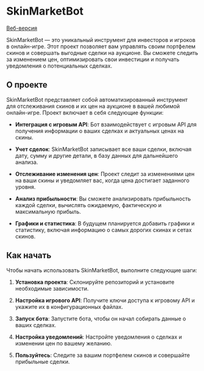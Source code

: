 # SkinMarketBot

[Веб-версия](ae563.ru) 

SkinMarketBot — это уникальный инструмент для инвесторов и игроков в онлайн-игре. Этот проект позволяет вам управлять своим портфелем скинов и совершать выгодные сделки на аукционе. Вы сможете следить за изменением цен, оптимизировать свои инвестиции и получать уведомления о потенциальных сделках.

## О проекте

SkinMarketBot представляет собой автоматизированный инструмент для отслеживания скинов и их цен на аукционе в вашей любимой онлайн-игре. Проект включает в себя следующие функции:

- **Интеграция с игровым API**: Бот взаимодействует с игровым API для получения информации о ваших сделках и актуальных ценах на скины.

- **Учет сделок**: SkinMarketBot записывает все ваши сделки, включая дату, сумму и другие детали, в базу данных для дальнейшего анализа.

- **Отслеживание изменения цен**: Проект следит за изменениями цен на ваши скины и уведомляет вас, когда цена достигает заданного уровня.

- **Анализ прибыльности**: Вы сможете анализировать прибыльность каждой сделки, вычислять ожидаемую, фактическую и максимальную прибыль.

- **Графики и статистика**: В будущем планируется добавить графики и статистику, включая информацию о самых дорогих скинах и сетах скинов.

## Как начать

Чтобы начать использовать SkinMarketBot, выполните следующие шаги:

1. **Установка проекта**: Склонируйте репозиторий и установите необходимые зависимости.

2. **Настройка игрового API**: Получите ключи доступа к игровому API и укажите их в конфигурационных файлах.

3. **Запуск бота**: Запустите бота, чтобы он начал собирать данные о ваших сделках.

4. **Настройка уведомлений**: Настройте уведомления о сделках и изменении цен по вашему желанию.

5. **Пользуйтесь**: Следите за вашим портфелем скинов и совершайте прибыльные сделки.
